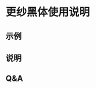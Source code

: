 <script setup>
import tatoeba from '../../../components/FontsPreview.vue';
import setsumei from '../../../components/Explanation.vue';
import mondai from '../../../components/FAQ.vue';
</script>

# 更纱黑体使用说明

## 示例

<ClientOnly>
  <tatoeba font="sarasa" lang="zh-cn" />
</ClientOnly>

## 说明

<ClientOnly>
  <setsumei font="sarasa" lang="zh-cn" />
</ClientOnly>

## Q&A

<ClientOnly>
  <mondai lang="zh-cn" />
</ClientOnly>